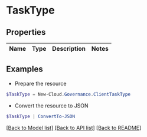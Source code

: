 # TaskType
## Properties

Name | Type | Description | Notes
------------ | ------------- | ------------- | -------------

## Examples

- Prepare the resource
```powershell
$TaskType = New-Cloud.Governance.ClientTaskType 
```

- Convert the resource to JSON
```powershell
$TaskType | ConvertTo-JSON
```

[[Back to Model list]](../README.md#documentation-for-models) [[Back to API list]](../README.md#documentation-for-api-endpoints) [[Back to README]](../README.md)


